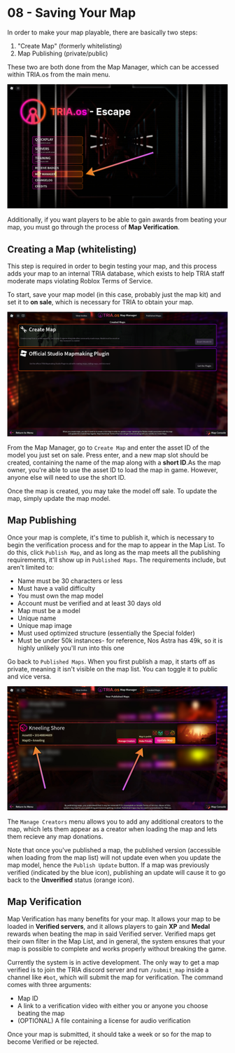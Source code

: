 # 08 - Saving Your Map
In order to make your map playable, there are basically two steps:
1. "Create Map" (formerly whitelisting)
2. Map Publishing (private/public)

These two are both done from the Map Manager, which can be accessed within TRIA.os from the main menu.

![](https://github.com/tactaillike/tria-mapmaking-guide/blob/main/images/08_1.jpg)

Additionally, if you want players to be able to gain awards from beating your map, you must go through the process of **Map Verification**.

## Creating a Map (whitelisting)
This step is required in order to begin testing your map, and this process adds your map to an internal TRIA database, which exists to help TRIA staff moderate maps violating Roblox Terms of Service.

To start, save your map model (in this case, probably just the map kit) and set it to **on sale**, which is necessary for TRIA to obtain your map.

![](https://github.com/tactaillike/tria-mapmaking-guide/blob/main/images/08_2.png)

From the Map Manager, go to `Create Map` and enter the asset ID of the model you just set on sale. Press enter, and a new map slot should be created, containing the name of the map along with a **short ID**.As the map owner, you're able to use the asset ID to load the map in game. However, anyone else will need to use the short ID.

Once the map is created, you may take the model off sale. To update the map, simply update the map model.

## Map Publishing
Once your map is complete, it's time to publish it, which is necessary to begin the verification process and for the map to appear in the Map List. To do this, click `Publish Map`, and as long as the map meets all the publishing requirements, it'll show up in `Published Maps`. The requirements include, but aren't limited to:
- Name must be 30 characters or less
- Must have a valid difficulty
- You must own the map model
- Account must be verified and at least 30 days old
- Map must be a model
- Unique name
- Unique map image
- Must used optimized structure (essentially the Special folder)
- Must be under 50k instances- for reference, Nos Astra has 49k, so it is highly unlikely you'll run into this one

Go back to `Published Maps`. When you first publish a map, it starts off as private, meaning it isn't visible on the map list. You can toggle it to public and vice versa. 

![](https://github.com/tactaillike/tria-mapmaking-guide/blob/main/images/08_3.jpg)

The `Manage Creators` menu allows you to add any additional creators to the map, which lets them appear as a creator when loading the map and lets them recieve any map donations.

Note that once you've published a map, the published version (accessible when loading from the map list) will not update even when you update the map model, hence the `Publish Update` button. If a map was previously verified (indicated by the blue icon), publishing an update will cause it to go back to the **Unverified** status (orange icon).

## Map Verification
Map Verification has many benefits for your map. It allows your map to be loaded in **Verified servers**, and it allows players to gain **XP** and **Medal** rewards when beating the map in said Verified server. Verified maps get their own filter in the Map List, and in general, the system ensures that your map is possible to complete and works properly without breaking the game.

Currently the system is in active development. The only way to get a map verified is to join the TRIA discord server and run `/submit_map` inside a channel like `#bot`, which will submit the map for verification. The command comes with three arguments:

- Map ID 
- A link to a verification video with either you or anyone you choose beating the map
- (OPTIONAL) A file containing a license for audio verification

Once your map is submitted, it should take a week or so for the map to become Verified or be rejected.